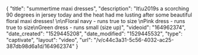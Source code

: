 {
    "title": "summertime maxi dresses",
    "description": "It\u2019s a scorching 90 degrees in jersey today and the heat had me lusting after some beautiful floral maxi dresses! \n\nFloral navy - runs true to size \nPink dress - runs true to size\nGreen dress - runs small (size up)",
    "videoid": "164962374",
    "date_created": "1529445208",
    "date_modified": "1529445532",
    "type": "captivate",
    "layout": "video",
    "url": "\/v\/c44c3a31-5c56-4032-ac25-387db98d6a1d\/164962374"
}